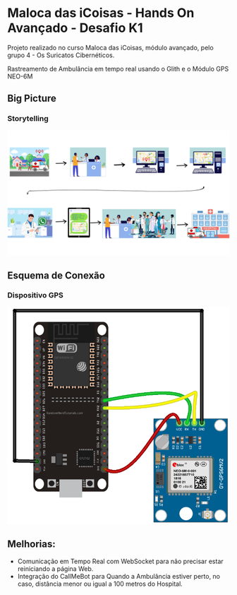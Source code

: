 # Maloca das iCoisas - Hands On Avançado - Desafio K1

Projeto realizado no curso Maloca das iCoisas, módulo avançado, pelo grupo 4 - Os Suricatos Cibernéticos.

Rastreamento de Ambulância em tempo real usando o Glith e o Módulo GPS NEO-6M

## Big Picture

### Storytelling

![Big Picture](./bigpicturegps100m.png)

## Esquema de Conexão

### Dispositivo GPS
![Esquema de Conexão](./image.png) 

## Melhorias: 

- Comunicação em Tempo Real com WebSocket para não precisar estar reiniciando a página Web.
- Integração do CallMeBot para Quando a Ambulância estiver perto, no caso, distância menor ou igual a 100 metros do Hospital.

